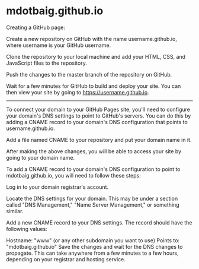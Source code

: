 # mdotbaig.github.io

Creating a GitHub page:

Create a new repository on GitHub with the name username.github.io, where username is your GitHub username.

Clone the repository to your local machine and add your HTML, CSS, and JavaScript files to the repository.

Push the changes to the master branch of the repository on GitHub.

Wait for a few minutes for GitHub to build and deploy your site. You can then view your site by going to https://username.github.io.

---
To connect your domain to your GitHub Pages site, you'll need to configure your domain's DNS settings to point to GitHub's servers. You can do this by adding a CNAME record to your domain's DNS configuration that points to username.github.io.

Add a file named CNAME to your repository and put your domain name in it.

After making the above changes, you will be able to access your site by going to your domain name.

To add a CNAME record to your domain's DNS configuration to point to mdotbaig.github.io, you will need to follow these steps:

Log in to your domain registrar's account.

Locate the DNS settings for your domain. This may be under a section called "DNS Management," "Name Server Management," or something similar.

Add a new CNAME record to your DNS settings. The record should have the following values:

Hostname: "www" (or any other subdomain you want to use)
Points to: "mdotbaig.github.io"
Save the changes and wait for the DNS changes to propagate. This can take anywhere from a few minutes to a few hours, depending on your registrar and hosting service.
